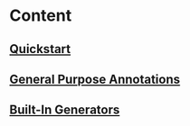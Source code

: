 # Content

## [Quickstart](./QUICK.md) 

## [General Purpose Annotations](./GENERAL.md)

## [Built-In Generators](./BUILTIN.md)